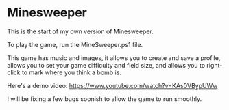 # Minesweeper
This is the start of my own version of Minesweeper.

To play the game, run the MineSweeper.ps1 file.

This game has music and images, it allows you to create and save a profile, allows you to set your game difficulty and field size, and allows you to right-click to mark where you think a bomb is.

Here's a demo video:
https://www.youtube.com/watch?v=KAs0VBypUWw

I will be fixing a few bugs soonish to allow the game to run smoothly.
